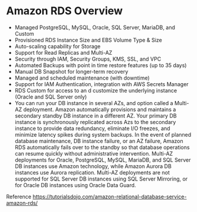 # Amazon RDS Overview

- Managed PostgreSQL, MySQL, Oracle, SQL Server, MariaDB, and Custom
- Provisioned RDS Instance Size and EBS Volume Type & Size
- Auto-scaling capability for Storage
- Support for Read Replicas and Multi-AZ
- Security through IAM, Security Groups, KMS, SSL, and VPC
- Automated Backups with point in time restore features (up to 35 days)
- Manual DB Snapshot for longer-term recovery
- Managed and scheduled maintenance (with downtime)
- Support for IAM Authentication, integration with AWS Secrets Manager
- RDS Custom for access to an d customize the underlying instance (Oracle and SQL Server only)
- You can run your DB instance in several AZs, and option called a Multi-AZ deployment. Amazon automatically provisions and maintains a secondary standby DB instance in a different AZ.  Your primary DB instance is synchronously replicated across Azs to the secondary instance to provide data redundancy, eliminate I/O freezes, and minimize latency spikes during system backups.  In the event of planned database maintenance, DB instance failure, or an AZ failure, Amazon RDS automatically fails over to the standby so that database operations can resume quickly without administrative intervention.  Multi-AZ deployments for Oracle, PostgreSQL, MySQL, MariaDB, and SQL Server DB instances use Amazon technology, while Amazon Aurora DB instances use Aurora replication.  Multi-AZ deployments are not supported for SQL Server DB instances using SQL Server Mirroring, or for Oracle DB instances using Oracle Data Guard.

Reference
https://tutorialsdojo.com/amazon-relational-database-service-amazon-rds/